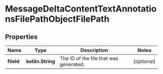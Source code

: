 
# MessageDeltaContentTextAnnotationsFilePathObjectFilePath

## Properties
Name | Type | Description | Notes
------------ | ------------- | ------------- | -------------
**fileId** | **kotlin.String** | The ID of the file that was generated. |  [optional]



